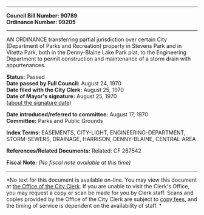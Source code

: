 * * * * *  
  
**Council Bill Number: [](#h0)[](#h2)90789**   
**Ordinance Number: 99205**  
  
* * * * *  
  
AN ORDINANCE transferring partial jurisdiction over certain City (Department of Parks and Recreation) property in Stevens Park and in Viretta Park, both in the Denny-Blaine Lake Park plat, to the Engineering Department to permit construction and maintenance of a storm drain with appurtenances.  
  
**Status:** Passed   
**Date passed by Full Council:** August 24, 1970   
**Date filed with the City Clerk:** August 25, 1970   
**Date of Mayor's signature:** August 25, 1970   
[(about the signature date)](/~public/approvaldate.htm)   
  
  
**Date introduced/referred to committee:** August 17, 1970   
**Committee:** Parks and Public Grounds   
  
**Index Terms:** EASEMENTS, CITY-LIGHT, ENGINEERING-DEPARTMENT, STORM-SEWERS, DRAINAGE, HARRISON, DENNY-BLAINE, CENTRAL-AREA  
  
**References/Related Documents:** Related: CF 267542  
  
**Fiscal Note:** *(No fiscal note available at this time)*  
  
* * * * *  
  
*No text for this document is available on-line. You may view this document at [the Office of the City Clerk](http://www.seattle.gov/leg/clerk/contactUs.htm). If you are unable to visit the Clerk's Office, you may request a copy or scan be made for you by Clerk staff. Scans and copies provided by the Office of the City Clerk are subject to [copy fees](http://clerk.seattle.gov/~public/clerkfees.htm), and the timing of service is dependent on the availability of staff. *  
  
  
